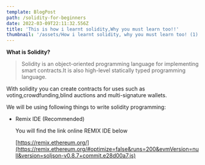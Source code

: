 ```yaml
---
template: BlogPost
path: /solidity-for-beginners
date: 2022-03-09T22:11:32.556Z
title: 'This is how i learnt solidity,Why you must learn too!!'
thumbnail: '/assets/How i learnt solidity, why you must learn too! (1).png'
---
```

**What is Solidity?**

> Solidity is an object-oriented programming language for implementing smart contracts.It is also high-level statically typed programming language.

With solidity you can create contracts for uses such as voting,crowdfunding,blind auctions and multi-signature wallets.

We will be using following things to write solidity programming:

* Remix IDE (Recommended)

  You will find the link online REMIX IDE below

  [https://remix.ethereum.org/](https://remix.ethereum.org/#optimize=false&runs=200&evmVersion=null&version=soljson-v0.8.7+commit.e28d00a7.js)
